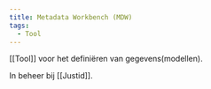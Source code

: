 ```yaml
---
title: Metadata Workbench (MDW)
tags:
  - Tool
---
```

[[Tool]] voor het definiëren van gegevens(modellen).

In beheer bij [[Justid]].
